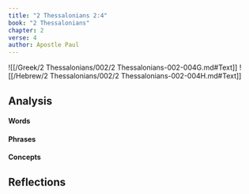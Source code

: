 ```yaml
---
title: "2 Thessalonians 2:4"
book: "2 Thessalonians"
chapter: 2
verse: 4
author: Apostle Paul
---
```

![[/Greek/2 Thessalonians/002/2 Thessalonians-002-004G.md#Text]]
![[/Hebrew/2 Thessalonians/002/2 Thessalonians-002-004H.md#Text]]

## Analysis

#### Words

#### Phrases

#### Concepts

## Reflections

